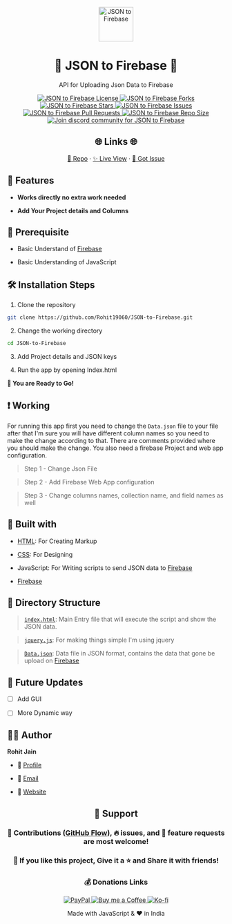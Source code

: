 <p align="center">
  <a href="https://github.com/Rohit19060/JSON-to-Firebase" title="JSON to Firebase">
    <img src="https://kingtechnologies.in/assets/images/logo.png" width="80px" alt="JSON to Firebase" />
  </a>
</p>
<h1 align="center">🌟 JSON to Firebase 🌟</h1>
<p align="center">API for Uploading Json Data to Firebase</p>

<p align="center">
<a href="https://github.com/Rohit19060/JSON-to-Firebase/blob/master/LICENSE" target="_blank" title="License">
<img src="https://img.shields.io/github/license/Rohit19060/JSON-to-Firebase?label=License&logo=Github&style=flat-square" alt="JSON to Firebase License" />
</a>
<a href="https://github.com/Rohit19060/JSON-to-Firebase/fork" target="_blank" title="Forks">
<img src="https://img.shields.io/github/forks/Rohit19060/JSON-to-Firebase?label=Forks&logo=Github&style=flat-square" alt="JSON to Firebase Forks"/>
</a>
<a href="https://github.com/Rohit19060/JSON-to-Firebase/stargazers" target="_blank" title="Stars">
<img src="https://img.shields.io/github/stars/Rohit19060/JSON-to-Firebase?label=Stars&logo=Github&style=flat-square" alt="JSON to Firebase Stars"/>
</a>
<a href="https://github.com/Rohit19060/JSON-to-Firebase/issues" target="_blank" title="Issues">
<img src="https://img.shields.io/github/issues/Rohit19060/JSON-to-Firebase?label=Issues&logo=Github&style=flat-square" alt="JSON to Firebase Issues"/>
</a>
<a href="https://github.com/Rohit19060/JSON-to-Firebase/pulls" target="_blank" title="Pull Requests">
<img src="https://img.shields.io/github/issues-pr/Rohit19060/JSON-to-Firebase?label=Pull%20Requests&logo=Github&style=flat-square" alt="JSON to Firebase Pull Requests"/>
</a>
<a href="https://github.com/Rohit19060/JSON-to-Firebase" target="_blank" title="Repo Size">
<img src="https://img.shields.io/github/repo-size/Rohit19060/JSON-to-Firebase?label=Repo%20Size&logo=Github&style=flat-square" alt="JSON to Firebase Repo Size"/>
</a>
<a href="https://discord.gg/2wpHNSjwm2" target="_blank" title="Join Community">
<img src="https://img.shields.io/discord/737854816402800690?color=%236d82cb&label=Join%20Community&logo=discord&logoColor=%23FFFFFF&style=flat-square" alt="Join discord community for JSON to Firebase"/>
</a>
</p>

<h2 align="center">🌐 Links 🌐</h2>
<p align="center">
    <a href="https://github.com/Rohit19060/JSON-to-Firebase" title="JSON to Firebase Repo">📂 Repo</a>
    ·
    <a href="https://rohit19060.github.io/JSON-to-Firebase/" title="Visit">✨ Live View</a>
    ·
    <a href="https://github.com/Rohit19060/JSON-to-Firebase/issues/new/choose" title="🐛Report Bug/🎊Request Feature">🚀 Got Issue</a>
</p>

## 🚀 Features

- **Works directly no extra work needed**

- **Add Your Project details and Columns**

## 🦋 Prerequisite

- Basic Understand of [Firebase](https://firebase.google.com/ "Firebase")

- Basic Understanding of JavaScript

## 🛠️ Installation Steps

1. Clone the repository

```Bash
git clone https://github.com/Rohit19060/JSON-to-Firebase.git
```

2. Change the working directory

```Bash
cd JSON-to-Firebase
```

3. Add Project details and JSON keys

4. Run the app by opening Index.html

**🎇 You are Ready to Go!**

## ❗ Working

For running this app first you need to change the `Data.json` file to your file after that I'm sure you will have different column names so you need to make the change according to that. There are comments provided where you should make the change. You also need a firebase Project and web app configuration.

> Step 1 - Change Json File

> Step 2 - Add Firebase Web App configuration

> Step 3 - Change columns names, collection name, and field names as well

## 👷 Built with

- [HTML](https://youtu.be/JHv2jmnrLlA "HTML - First Step Towards Web Development"): For Creating Markup

- [CSS](https://youtu.be/d1tP7ow7HbQ "CSS - Second Step Towards Web Development"): For Designing

- JavaScript: For Writing scripts to send JSON data to [Firebase](https://firebase.google.com/ "Firebase")

- [Firebase](https://firebase.google.com/ "Firebase")

## 📂 Directory Structure

> [`index.html`](https://github.com/Rohit19060/JSON-to-Firebase/blob/main/index.html "JSON to Firebase"): Main Entry file that will execute the script and show the JSON data.

> [`jquery.js`](https://github.com/Rohit19060/JSON-to-Firebase/blob/main/jquery.js "jQuery"): For making things simple I'm using jquery

> [`Data.json`](https://github.com/Rohit19060/JSON-to-Firebase/blob/main/Data.json "Data"): Data file in JSON format, contains the data that gone be upload on [Firebase](https://firebase.google.com/ "Firebase")

## 🎊 Future Updates

- [ ] Add GUI

- [ ] More Dynamic way

## 🧑🏻 Author

**Rohit Jain**

- 🌌 [Profile](https://github.com/rohit19060 "Rohit Jain")

- 🏮 [Email](mailto:rohitjain19060@gmail.com?subject=Hi%20from%20JSON%20to%20Firebase "Hi!")

- 🦁 [Website](https://kingtechnologies.in "Welcome")

<h2 align="center">🤝 Support</h2>

<h3 align="center">🎀 Contributions (<a href="https://guides.github.com/introduction/flow" title="GitHub Flow">GitHub Flow</a>), 🔥 issues, and 🥮 feature requests are most welcome!</h3>

<h3 align="center">💙 If you like this project, Give it a ⭐ and Share it with friends!</h3>
<h3 align="center">💰 Donations Links</h3>
<p align="center">
<a href="https://www.paypal.me/kingrohitJ" target="_blank" title="PayPal"><img src="https://kingtechnologies.in/assets/images/paypal.png" alt="PayPal"/>
<a href="https://www.buymeacoffee.com/rohitjain" target="Buy me a Coffee/" title="Buy me a Coffee"><img src="https://kingtechnologies.in/assets/images/coffee.png" alt="Buy me a Coffee"/>
<a href="https://ko-fi.com/rohitjain" target="_blank" title="Ko-fi"><img src="https://kingtechnologies.in/assets/images/kofi.png" alt="Ko-fi"/></a>
</p>

<p align="center">Made with JavaScript & ❤️ in India</p>
